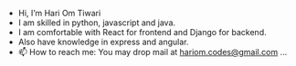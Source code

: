 - Hi, I’m Hari Om Tiwari
- I am skilled in python, javascript and java.
- I am comfortable with React for frontend and Django for backend.
- Also have knowledge in express and angular.
- 📫 How to reach me: You may drop mail at hariom.codes@gmail.com ...

<!---
hariomCodes/hariomCodes is a ✨ special ✨ repository because its `README.md` (this file) appears on your GitHub profile.
You can click the Preview link to take a look at your changes.
--->
